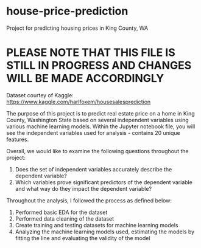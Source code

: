 # house-price-prediction
Project for predicting housing prices in King County, WA

# PLEASE NOTE THAT THIS FILE IS STILL IN PROGRESS AND CHANGES WILL BE MADE ACCORDINGLY #

Dataset courtey of Kaggle: https://www.kaggle.com/harlfoxem/housesalesprediction

The purpose of this project is to predict real estate price on a home in King County, Washington State based on several independent variables
using various machine learning models.  Within the Jupyter notebook file, you will see the independent variables used for analysis - contains 20 unique features. 

Overall, we would like to examine the following questions throughout the project:

1) Does the set of independent variables accurately describe the dependent variable?
2) Which variables prove significant predictors of the dependent variable and what way do they impact the dependent variable?

Throughout the analysis, I followed the process as defined below:

1) Performed basic EDA for the dataset
2) Performed data cleaning of the dataset
3) Create training and testing datasets for machine learning models
4) Analyzing the machine learning models used, estimating the models by fitting the line and evaluating the validity of the model

